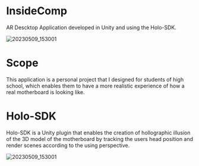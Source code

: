 # InsideComp
AR Descktop Application developed in Unity and using the Holo-SDK. 

![20230509_153001](https://github.com/Ioannna/AR-Desktop-Application/assets/67058868/c178e58e-01f3-46e9-9284-5a2098fbfd23)

# Scope
This application is a personal project that I designed for students of high school,
which enables them to have a more realistic experience of how a real motherboard
is looking like.

# Holo-SDK
Holo-SDK is a Unity plugin that enables the creation of hollographic illusion 
of the 3D model of the motherboard by tracking the users head position and render
scenes according to the using perspective. 


![20230509_153001](https://github.com/Ioannna/AR-Desktop-Application/assets/67058868/c178e58e-01f3-46e9-9284-5a2098fbfd23)
